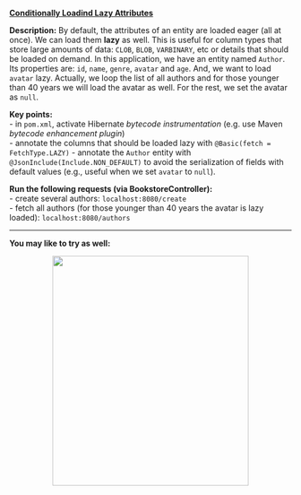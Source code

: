 
**[Conditionally Loadind Lazy Attributes](https://github.com/AnghelLeonard/Hibernate-SpringBoot/blob/master/HibernateSpringBootAttributeLazyLoadingBasic)**
 
**Description:** By default, the attributes of an entity are loaded eager (all at once). We can load them **lazy** as well. This is useful for column types that store large amounts of data: `CLOB`, `BLOB`, `VARBINARY`, etc or details that should be loaded on demand. In this application, we have an entity named `Author`. Its properties are: `id`, `name`, `genre`, `avatar` and `age`. And, we want to load `avatar` lazy. Actually, we loop the list of all authors and for those younger than 40 years we will load the avatar as well. For the rest, we set the avatar as `null`.

**Key points:**\
     - in `pom.xml`, activate Hibernate *bytecode instrumentation* (e.g. use Maven *bytecode enhancement plugin*)\
     - annotate the columns that should be loaded lazy with `@Basic(fetch = FetchType.LAZY)`
     - annotate the `Author` entity with `@JsonInclude(Include.NON_DEFAULT)` to avoid the serialization of fields with default values (e.g., useful when we set `avatar` to `null`).
     
**Run the following requests (via BookstoreController):**\
     - create several authors: `localhost:8080/create`\
     - fetch all authors (for those younger than 40 years the avatar is lazy loaded): `localhost:8080/authors`

-------------------------------

**You may like to try as well:**
<a href="https://leanpub.com/java-persistence-performance-illustrated-guide"><p align="center"><img src="https://github.com/AnghelLeonard/Hibernate-SpringBoot/blob/master/Java%20Persistence%20Performance%20Illustrated%20Guide.jpg" height="410" width="350"/></p></a>

